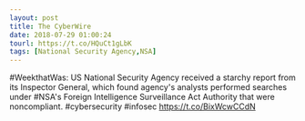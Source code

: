 ```yaml
---
layout: post
title: The CyberWire
date: 2018-07-29 01:00:24
tourl: https://t.co/HQuCt1gLbK
tags: [National Security Agency,NSA]
---
```

#WeekthatWas: US National Security Agency received a starchy report from its Inspector General, which found agency's analysts performed searches under #NSA's Foreign Intelligence Surveillance Act Authority that were noncompliant. #cybersecurity #infosec https://t.co/BixWcwCCdN